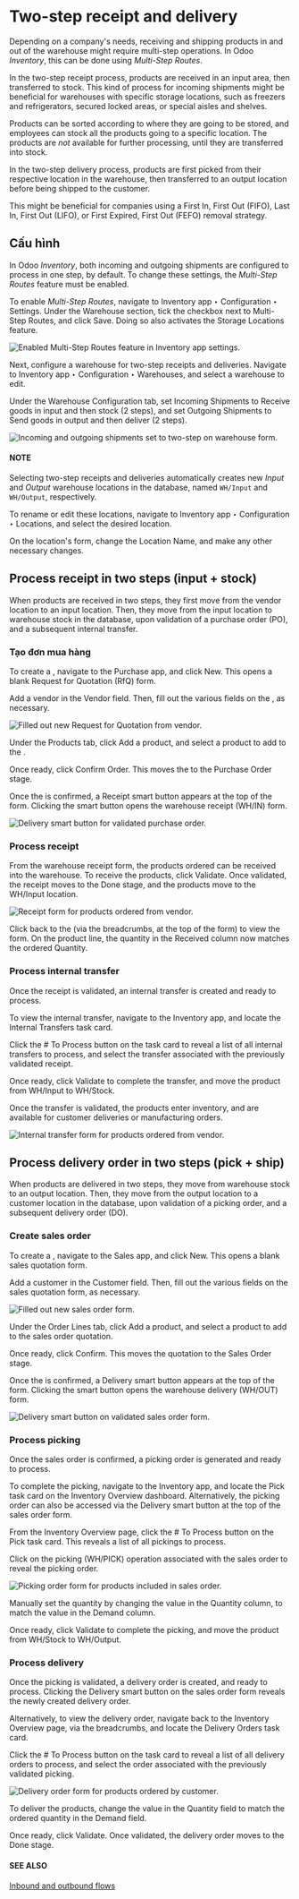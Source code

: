 # Two-step receipt and delivery

Depending on a company's needs, receiving and shipping products in and out of the warehouse might
require multi-step operations. In Odoo *Inventory*, this can be done using *Multi-Step Routes*.

In the two-step receipt process, products are received in an input area, then transferred to stock.
This kind of process for incoming shipments might be beneficial for warehouses with specific storage
locations, such as freezers and refrigerators, secured locked areas, or special aisles and shelves.

Products can be sorted according to where they are going to be stored, and employees can stock all
the products going to a specific location. The products are *not* available for further processing,
until they are transferred into stock.

In the two-step delivery process, products are first picked from their respective location in the
warehouse, then transferred to an output location before being shipped to the customer.

This might be beneficial for companies using a First In, First Out (FIFO), Last In, First Out
(LIFO), or First Expired, First Out (FEFO) removal strategy.

## Cấu hình

In Odoo *Inventory*, both incoming and outgoing shipments are configured to process in one step, by
default. To change these settings, the *Multi-Step Routes* feature must be enabled.

To enable *Multi-Step Routes*, navigate to Inventory app ‣ Configuration ‣
Settings. Under the Warehouse section, tick the checkbox next to Multi-Step
Routes, and click Save. Doing so also activates the Storage Locations
feature.

![Enabled Multi-Step Routes feature in Inventory app settings.](../../../../../_images/receipts-delivery-two-steps-settings.png)

Next, configure a warehouse for two-step receipts and deliveries. Navigate to
Inventory app ‣ Configuration ‣ Warehouses, and select a warehouse to edit.

Under the Warehouse Configuration tab, set Incoming Shipments to
Receive goods in input and then stock (2 steps), and set Outgoing Shipments
to Send goods in output and then deliver (2 steps).

![Incoming and outgoing shipments set to two-step on warehouse form.](../../../../../_images/receipts-delivery-two-steps-shipments.png)

#### NOTE
Selecting two-step receipts and deliveries automatically creates new *Input* and *Output*
warehouse locations in the database, named `WH/Input` and `WH/Output`, respectively.

To rename or edit these locations, navigate to Inventory app ‣ Configuration
‣ Locations, and select the desired location.

On the location's form, change the Location Name, and make any other necessary
changes.

## Process receipt in two steps (input + stock)

When products are received in two steps, they first move from the vendor location to an input
location. Then, they move from the input location to warehouse stock in the database, upon
validation of a purchase order (PO), and a subsequent internal transfer.

### Tạo đơn mua hàng

To create a , navigate to the Purchase app, and click New. This
opens a blank Request for Quotation (RfQ) form.

Add a vendor in the Vendor field. Then, fill out the various fields on the , as
necessary.

![Filled out new Request for Quotation from vendor.](../../../../../_images/receipts-delivery-two-steps-new-rfq.png)

Under the Products tab, click Add a product, and select a product to add to
the .

Once ready, click Confirm Order. This moves the  to the Purchase Order
stage.

Once the  is confirmed, a Receipt smart button appears at the top of the form.
Clicking the smart button opens the warehouse receipt (WH/IN) form.

![Delivery smart button for validated purchase order.](../../../../../_images/receipts-delivery-two-steps-smart-button.png)

### Process receipt

From the warehouse receipt form, the products ordered can be received into the warehouse. To receive
the products, click Validate. Once validated, the receipt moves to the Done
stage, and the products move to the WH/Input location.

![Receipt form for products ordered from vendor.](../../../../../_images/receipts-delivery-two-steps-receipt-form.png)

Click back to the  (via the breadcrumbs, at the top of the form) to view the  form. On the
product line, the quantity in the Received column now matches the ordered
Quantity.

### Process internal transfer

Once the receipt is validated, an internal transfer is created and ready to process.

To view the internal transfer, navigate to the Inventory app, and locate the
Internal Transfers task card.

Click the # To Process button on the task card to reveal a list of all internal
transfers to process, and select the transfer associated with the previously validated receipt.

Once ready, click Validate to complete the transfer, and move the product from
WH/Input to WH/Stock.

Once the transfer is validated, the products enter inventory, and are available for customer
deliveries or manufacturing orders.

![Internal transfer form for products ordered from vendor.](../../../../../_images/receipts-delivery-two-steps-internal-transfer.png)

<a id="inventory-shipping-receiving-two-step-delivery"></a>

## Process delivery order in two steps (pick + ship)

When products are delivered in two steps, they move from warehouse stock to an output location.
Then, they move from the output location to a customer location in the database, upon validation of
a picking order, and a subsequent delivery order (DO).

### Create sales order

To create a , navigate to the Sales app, and click New. This
opens a blank sales quotation form.

Add a customer in the Customer field. Then, fill out the various fields on the sales
quotation form, as necessary.

![Filled out new sales order form.](../../../../../_images/receipts-delivery-two-steps-new-sales-order.png)

Under the Order Lines tab, click Add a product, and select a product to add
to the sales order quotation.

Once ready, click Confirm. This moves the quotation to the Sales Order
stage.

Once the  is confirmed, a Delivery smart button appears at the top of the form.
Clicking the smart button opens the warehouse delivery (WH/OUT) form.

![Delivery smart button on validated sales order form.](../../../../../_images/receipts-delivery-two-steps-delivery-button.png)

### Process picking

Once the sales order is confirmed, a picking order is generated and ready to process.

To complete the picking, navigate to the Inventory app, and locate the Pick
task card on the Inventory Overview dashboard. Alternatively, the picking order can also
be accessed via the Delivery smart button at the top of the sales order form.

From the Inventory Overview page, click the # To Process button on the
Pick task card. This reveals a list of all pickings to process.

Click on the picking (WH/PICK) operation associated with the sales order to reveal the picking
order.

![Picking order form for products included in sales order.](../../../../../_images/receipts-delivery-two-steps-picking-form.png)

Manually set the quantity by changing the value in the Quantity column, to match the
value in the Demand column.

Once ready, click Validate to complete the picking, and move the product from
WH/Stock to WH/Output.

### Process delivery

Once the picking is validated, a delivery order is created, and ready to process. Clicking the
Delivery smart button on the sales order form reveals the newly created delivery order.

Alternatively, to view the delivery order, navigate back to the Inventory Overview page,
via the breadcrumbs, and locate the Delivery Orders task card.

Click the # To Process button on the task card to reveal a list of all delivery orders
to process, and select the order associated with the previously validated picking.

![Delivery order form for products ordered by customer.](../../../../../_images/receipts-delivery-two-steps-delivery-order.png)

To deliver the products, change the value in the Quantity field to match the ordered
quantity in the Demand field.

Once ready, click Validate. Once validated, the delivery order moves to the
Done stage.

#### SEE ALSO
[Inbound and outbound flows](../daily_operations.md)
